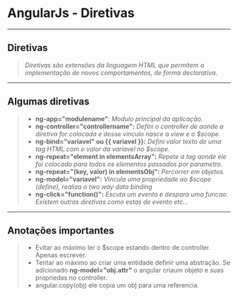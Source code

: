 # AngularJs - Diretivas

----

## Diretivas

> *Diretivas são extensões da linguagem HTML que permitem a implementação de novos comportamentos, de forma declarativa*.

---

## Algumas diretivas

> - **ng-app="modulename"**: *Modulo principal da aplicação.*
> - **ng-controller="controllername":** *Defini o controller de aonde a diretiva for colocada e desse vinculo nasce a  view e o $scope.*
> - **ng-bind="variavel" ou {{ variavel }}:** *Defini valor texto de uma tag HTML com o valor da variavel no $scope.*
> - **ng-repeat="element in elementsArray":** *Repete a tag aonde ele foi colocado para todos os elementos passados por parametro.*
> - **ng-repeat="(key, valor) in elementsObj":** *Percorrer em objetos.*
> - **ng-model="variavel":** *Vincula uma propriedade ao $scope (define), realiza o two way data binding*
> - **ng-click="function()":** *Escuta um evento e despara uma funcao. Existem outras diretivas como estas de evento etc...*

---

## Anotações importantes

> - Evitar ao máximo ler o $scope estando dentro de controller. Apenas escrever.
> -  Tentar ao máximo ao criar uma entidade definir uma abstração. Se adicionado **ng-model="obj.attr"** o angular criaum objeto e suas propriedas no controller.
> - angular.copy(obj) ele copia um obj para uma referencia.
